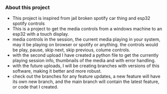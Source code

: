 ### About this project
 
- This project is inspired from jail broken spotify car thing and esp32 spotify controls
- This is a project to get the media controls from a windows machine to an esp32 with a touch display.
- media controls in the session, the current media playing in your system, may it be playing on browser or spotify or anything. the controls would be play, pause, skip next, skip previous, colume controls.
- with the second upload I have created a python file to get the currently playing session info, thumbnails of the media and with error handling.
- with the future uploads, I will be creating branches with versions of this software, making it better and more robust.
- check out the branches for any feature updates, a new feature will have its own new branch, and the main branch will contain the latest feature, or code that I created.
